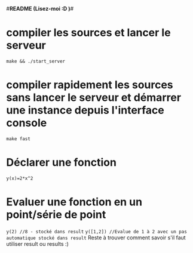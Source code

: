 #**README (Lisez-moi :D )**#

# compiler les sources et lancer le serveur #

`make && ./start_server`

# compiler rapidement les sources sans lancer le serveur et démarrer une instance depuis l'interface console #

`make fast`

# Déclarer une fonction
`y(x)=2*x^2`
# Evaluer une fonction en un point/série de point
`y(2) //8 - stocké dans result`
`y([1,2]) //Evalue de 1 à 2 avec un pas automatique stocké dans result`
Reste à trouver comment savoir s'il faut utiliser result ou results :)